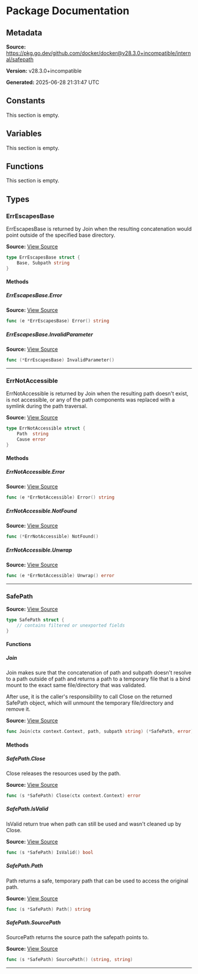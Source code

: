 # Package Documentation

## Metadata

**Source:** https://pkg.go.dev/github.com/docker/docker@v28.3.0+incompatible/internal/safepath

**Version:** v28.3.0+incompatible

**Generated:** 2025-06-28 21:31:47 UTC

## Constants

This section is empty.

## Variables

This section is empty.

## Functions

This section is empty.

## Types

### ErrEscapesBase

ErrEscapesBase is returned by Join when the resulting concatenation would
point outside of the specified base directory.

**Source:** [View Source](https://github.com/docker/docker/blob/v28.3.0/internal/safepath/errors.go#L27)  

```go
type ErrEscapesBase struct {
	Base, Subpath string
}
```

#### Methods

##### ErrEscapesBase.Error

**Source:** [View Source](https://github.com/docker/docker/blob/v28.3.0/internal/safepath/errors.go#L33)  

```go
func (e *ErrEscapesBase) Error() string
```

##### ErrEscapesBase.InvalidParameter

**Source:** [View Source](https://github.com/docker/docker/blob/v28.3.0/internal/safepath/errors.go#L31)  

```go
func (*ErrEscapesBase) InvalidParameter()
```

---

### ErrNotAccessible

ErrNotAccessible is returned by Join when the resulting path doesn't exist,
is not accessible, or any of the path components was replaced with a symlink
during the path traversal.

**Source:** [View Source](https://github.com/docker/docker/blob/v28.3.0/internal/safepath/errors.go#L6)  

```go
type ErrNotAccessible struct {
	Path  string
	Cause error
}
```

#### Methods

##### ErrNotAccessible.Error

**Source:** [View Source](https://github.com/docker/docker/blob/v28.3.0/internal/safepath/errors.go#L17)  

```go
func (e *ErrNotAccessible) Error() string
```

##### ErrNotAccessible.NotFound

**Source:** [View Source](https://github.com/docker/docker/blob/v28.3.0/internal/safepath/errors.go#L11)  

```go
func (*ErrNotAccessible) NotFound()
```

##### ErrNotAccessible.Unwrap

**Source:** [View Source](https://github.com/docker/docker/blob/v28.3.0/internal/safepath/errors.go#L13)  

```go
func (e *ErrNotAccessible) Unwrap() error
```

---

### SafePath

**Source:** [View Source](https://github.com/docker/docker/blob/v28.3.0/internal/safepath/safepath.go#L11)  

```go
type SafePath struct {
	// contains filtered or unexported fields
}
```

#### Functions

##### Join

Join makes sure that the concatenation of path and subpath doesn't
resolve to a path outside of path and returns a path to a temporary file that is
a bind mount to the exact same file/directory that was validated.

After use, it is the caller's responsibility to call Close on the returned
SafePath object, which will unmount the temporary file/directory
and remove it.

**Source:** [View Source](https://github.com/docker/docker/blob/v28.3.0/internal/safepath/join_linux.go#L23)  

```go
func Join(ctx context.Context, path, subpath string) (*SafePath, error)
```

#### Methods

##### SafePath.Close

Close releases the resources used by the path.

**Source:** [View Source](https://github.com/docker/docker/blob/v28.3.0/internal/safepath/safepath.go#L21)  

```go
func (s *SafePath) Close(ctx context.Context) error
```

##### SafePath.IsValid

IsValid return true when path can still be used and wasn't cleaned up by Close.

**Source:** [View Source](https://github.com/docker/docker/blob/v28.3.0/internal/safepath/safepath.go#L43)  

```go
func (s *SafePath) IsValid() bool
```

##### SafePath.Path

Path returns a safe, temporary path that can be used to access the original path.

**Source:** [View Source](https://github.com/docker/docker/blob/v28.3.0/internal/safepath/safepath.go#L50)  

```go
func (s *SafePath) Path() string
```

##### SafePath.SourcePath

SourcePath returns the source path the safepath points to.

**Source:** [View Source](https://github.com/docker/docker/blob/v28.3.0/internal/safepath/safepath.go#L60)  

```go
func (s *SafePath) SourcePath() (string, string)
```

---

